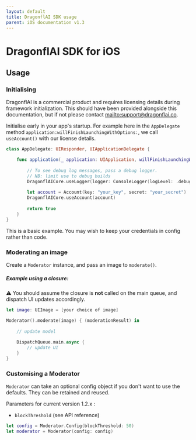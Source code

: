 ```yaml
---
layout: default
title: DragonflAI SDK usage
parent: iOS documentation v1.3
---
```

# DragonflAI SDK for iOS

## Usage

### Initialising

DragonflAI is a commercial product and requires licensing details during framework initialization. This should have been provided alongside this documentation, but if not please contact <mailto:support@dragonflai.co>.

Initialise early in your app's startup. 
For example here in the `AppDelegate` method `application:willFinishLaunchingWithOptions:`, we call `useAccount()` with our license details. 


```swift
class AppDelegate: UIResponder, UIApplicationDelegate {

    func application(_ application: UIApplication, willFinishLaunchingWithOptions launchOptions: [UIApplication.LaunchOptionsKey: Any]?) -> Bool {
        
        // To see debug log messages, pass a debug logger.
        // NB: limit use to debug builds 
        DragonflAICore.useLogger(logger: ConsoleLogger(logLevel: .debug))
        
        let account = Account(key: "your_key", secret: "your_secret")        
        DragonflAICore.useAccount(account)
        
        return true
    }
}
```

This is a basic example. You may wish to keep your credentials in config rather than code.

### Moderating an image

Create a `Moderator` instance, and pass an image to `moderate()`.


##### Example using a closure:

⚠️ You should assume the closure is **not** called on the main queue, and dispatch UI updates accordingly.

```swift
let image: UIImage = [your choice of image]

Moderator().moderate(image) { (moderationResult) in
            
    // update model
    
    DispatchQueue.main.async {
        // update UI 
    }
}
```


### Customising a Moderator 

`Moderator` can take an optional config object if you don't want to use the defaults.
They can be retained and reused.

Parameters for current version 1.2.x :
* `blockThreshold` (see API reference)

```swift
let config = Moderator.Config(blockThreshold: 50)
let moderator = Moderator(config: config)
```

